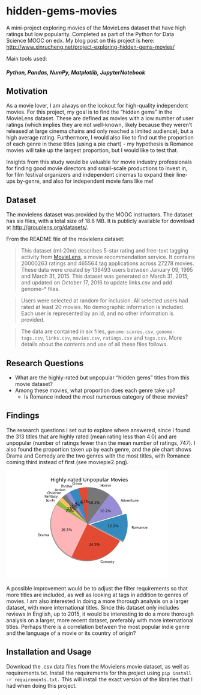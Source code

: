 # hidden-gems-movies

A mini-project exploring movies of the MovieLens dataset that have high ratings but low popularity. Completed as part of the Python for Data Science MOOC on edx. My blog post on this project is here: http://www.xinrucheng.net/project-exploring-hidden-gems-movies/

Main tools used: 
##### Python, Pandas, NumPy, Matplotlib, JupyterNotebook

## Motivation
As a movie lover, I am always on the lookout for high-quality independent movies. For this project, my goal is to find the “hidden gems” in the MovieLens dataset. 
These are defined as movies with a low number of user ratings (which implies they are not well-known, likely because they weren’t released at large cinema chains and only reached a limited audience), but a high average rating. 
Furthermore, I would also like to find out the proportion of each genre in these titles (using a pie chart) - my hypothesis is Romance movies will take up the largest proportion, but I would like to test that.

Insights from this study would be valuable for movie industry professionals for finding good movie directors and small-scale productions to invest in, for film festival organizers and independent cinemas to expand their line-ups by-genre, and also for independent movie fans like me!

## Dataset
The movielens dataset was provided by the MOOC instructors. The dataset has six files, with a total size of 18.6 MB. It is publicly available for download at <http://grouplens.org/datasets/>.

From the README file of the movielens dataset:

> This dataset (ml-20m) describes 5-star rating and free-text tagging activity from [MovieLens](http://movielens.org), a movie recommendation service. It contains 20000263 ratings and 465564 tag applications across 27278 movies. These data were created by 138493 users between January 09, 1995 and March 31, 2015. This dataset was generated on March 31, 2015, and updated on October 17, 2016 to update links.csv and add genome-* files.

> Users were selected at random for inclusion. All selected users had rated at least 20 movies. No demographic information is included. Each user is represented by an id, and no other information is provided.

> The data are contained in six files, `genome-scores.csv`, `genome-tags.csv`, `links.csv`, `movies.csv`, `ratings.csv` and `tags.csv`. More details about the contents and use of all these files follows.

 
## Research Questions
* What are the highly-rated but unpopular “hidden gems” titles from this movie dataset?
* Among these movies, what proportion does each genre take up?
  * Is Romance indeed the most numerous category of these movies?

## Findings

The research questions I set out to explore where answered, since I found the 313 titles that are highly rated (mean rating less than 4.0) and are unpopular (number of ratings fewer than the mean number of ratings, 747). 
I also found the proportion taken up by each genre, and the pie chart shows Drama and Comedy are the two genres with the most titles, with Romance coming third instead of first (see moviepie2.png).

![Pie chart of indie movie genres](https://github.com/floraxinru/Pandas-NumPy_hidden-gems-movies/blob/master/moviepie2.png)

A possible improvement would be to adjust the filter requirements so that more titles are included, as well as looking at tags in addition to genres of movies. 
I am also interested in doing a more thorough analysis on a larger dataset, with more international titles. Since this dataset only includes reviews in English, up to 2015, it would be interesting to do a more thorough analysis on a larger, more recent dataset, preferably with more international titles. Perhaps there is a correlation between the most popular indie genre and the language of a movie or its country of origin?
 
## Installation and Usage
Download the .csv data files from the Movielens movie dataset, as well as requirements.txt.
Install the requirements for this project using `pip install -r requirements.txt.` This will install the exact version of the libraries that I had when doing this project.
